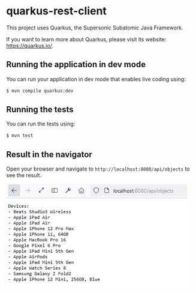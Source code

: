 # quarkus-rest-client

This project uses Quarkus, the Supersonic Subatomic Java Framework.

If you want to learn more about Quarkus, please visit its website: <https://quarkus.io/>.

## Running the application in dev mode

You can run your application in dev mode that enables live coding using:

```bash
$ mvn compile quarkus:dev
```

## Running the tests

You can run the tests using:

```bash
$ mvn test
```

## Result in the navigator

Open your browser and navigate to `http://localhost:8080/api/objects` to see the result.

![Navigator Result](navigator-result.png)

